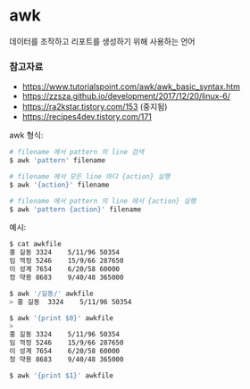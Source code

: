 # awk

데이터를 조작하고 리포트를 생성하기 위해 사용하는 언어

### 참고자료
- https://www.tutorialspoint.com/awk/awk_basic_syntax.htm
- https://zzsza.github.io/development/2017/12/20/linux-6/
- https://ra2kstar.tistory.com/153 (중지됨)
- https://recipes4dev.tistory.com/171

awk 형식:
```bash
# filename 에서 pattern 의 line 검색
$ awk 'pattern' filename

# filename 에서 모든 line 마다 {action} 실행
$ awk '{action}' filename

# filename 에서 pattern 의 line 에서 {action} 실행
$ awk 'pattern {action}' filename
```

예시:
```bash
$ cat awkfile
홍 길동 3324    5/11/96 50354
임 꺽정 5246    15/9/66 287650
이 성계 7654    6/20/58 60000
정 약용 8683    9/40/48 365000

$ awk '/길동/' awkfile
> 홍 길동	3324	5/11/96	50354

$ awk '{print $0}' awkfile
>
홍 길동 3324    5/11/96 50354
임 꺽정 5246    15/9/66 287650
이 성계 7654    6/20/58 60000
정 약용 8683    9/40/48 365000

$ awk '{print $1}' awkfile
>
홍
임
이
정

$ awk '/정/{print "\t안녕하세요? " $1, $2 "님!"}' awkfile
>
  안녕하세요? 임 꺽정님!
  안녕하세요? 정 약용님!

$ df | awk '$4 < 100000' 
## |을 이용해 파이프라인 생성 
>
devfs			368       368       0   100%     638          0  100%   /dev
map -hosts	0         0         0   100%       0          0  100%   /net
map auto_home	0         0         0   100%       0          0  100%   /home
```

## awk 동작원리
1. awk는 파일 또는 파이프를 통해 입력 라인을 얻어와 $0라는 내부 변수에 라인을 입력. 각 라인은 레코드라고 부르고, newline에 의해 구분
2. 라인은 공백을 기준으로 각각의 필드나 단어로 나뉜다. 필드는 $1부터 시작. 많게는 100개 이상의 필드를 저장할 수 있음
3. 내장 변수인 FS라고 부르는 필드 분리자가 공백을 할당받는다. 필드가 콜론이나 대시와 같은 문자에 의해 분리되면 새로운 필드 분리자로 FS의 값을 변경할 수 있다
4. awk는 화면에 필드를 출력할 때 print 함수를 사용
5. 콤마는 출력필즈 분리자(OFS)와 매핑되어 있으며 공백을 할당받음


## OFMT 변수
- 숫자를 출력할 때 숫자 포맷 제어할 경우 사용. 간단히 printf를 사용할 수도 있지만, OFMT를 지정할 수 있음.
- default는 %.6g로 소수점 6자리

```bash
$ awk 'BEGIN{OFMT="%.2f"; print 1.23412, 15E-3}'
> 1.23 0.01
```


## printf 함수
- 포매팅된 깔끔한 출력을 할 경우 사용
- newline을 제공하지 않기 때문에 newline이 요구되면 \n을 사용해야함
- c : 문자, d : 10진수, f : 실수, x : 16진수
- -이 붙으면 좌측정렬에서 시작되고 기본형이면 우측정렬에서 시작

## awk -f 옵션
- awk 액션과 명령이 파일에 작성되어 있다면 -f 옵션을 사용

```
awk -f [awk 명령파일] [awk 명령을 적용할 텍스트 파일]
```

awkcommand 파일 생성: 
```
$ vi awkcommand 
  {print "안녕하세요 " $1, $2"님"}
  {print $1, $2, $3, $4, $5}
```

파일 action:
```
$ awk -f awkcommand awkfile
  > 
  안녕하세요 홍 길동님
  홍 길동 3324 5/11/96 50354
  안녕하세요 임 꺽정님
  임 꺽정 5246 15/9/66 287650
  안녕하세요 이 성계님
  이 성계 7654 6/20/58 60000
  안녕하세요 정 약용님
  정 약용 8683 9/40/48 365000
```

## 레코드와 필드

### 레코드 NR
- awk는 입력 데이터를 볼 수 없지만 포맷 또는 구조는 볼 수 있다. 레코드라고 불리는 각 라인은 newline으로 분리
- NR 변수 : 각 레코드들의 번호는 awk의 빌트인 변수 NR에 저장된다. 레코드가 저장된 다음 NR의 값은 하나씩 증가한다

```
$ awk '{print NR, $0}' awkfile
> 
1 홍 길동	3324	5/11/96	50354
2 임 꺽정	5246	15/9/66	287650
3 이 성계	7654	6/20/58	60000
4 정 약용	8683	9/40/48	365000
```

### 필드 NF
- 각 레코드는 디폴트로 공백이나 탭으로 분리된 필드라는 워드로 구성된다. NF에 필드의 수를 유지하며 라인당 100개의 필드를 가질 수 있다

```
$ awk '{print $1, $2, $5,  NF}' awkfile
  > 
  홍 길동 50354 5
  임 꺽정 287650 5
  이 성계 60000 5
  정 약용 365000 5
```

### 필드 분리자 -F
- 빌트인 변수 FS는 입력 필드 분리자의 값을 가지고 있음. default는 공백과 탭. FS 값을 변경하기 위해선 -F을 사용하며 -F 다음에 오는 문자가 새로운 필드 분리자가 됨

```
 $ vi awkfile_FS
  홍 길동 :3324   :5/11/96        :50354
  임 꺽정 :5246   :15/9/66        :283502
```

```
 $ awk -F: '/홍/{print $1, $2}' awkfile_FS
  > 홍 길동	 3324
```

```
$ awk -F'[ :\t]' '/홍/{print $1, $2}' awkfile_FS
  > 홍 길동
```

### 내부변수
변수명 | 내용
--- | ---
FILENAME | 현재 처리중인 파일명
FS | 필드 구분자로 디폴트는 공백
RS | 레코드 구분자로 디폴트는 새로운 라인
NF | 현재 레코드의 필드 개수
NR | 현재 레코드의 번호
OFS | 출력할 때 사용하는 FS
ORS | 출력할 때 사용하는 RS
$0 | 입력 레코드의 전체
$n | 입력 레코드의 n번째 필드


## awk와 정규표현식

## 정규표현식은 슬래시(/)로 둘러싸인 문자들로 구성된 패턴
```
$ awk '/^정/{print $1, $2, $3}' awkfile
> 정 약용 8683

$ awk '/^[A-Z][a-z]+ /' awkfile2
> Hong KilgDong	3324	5/11/96	50354

```




